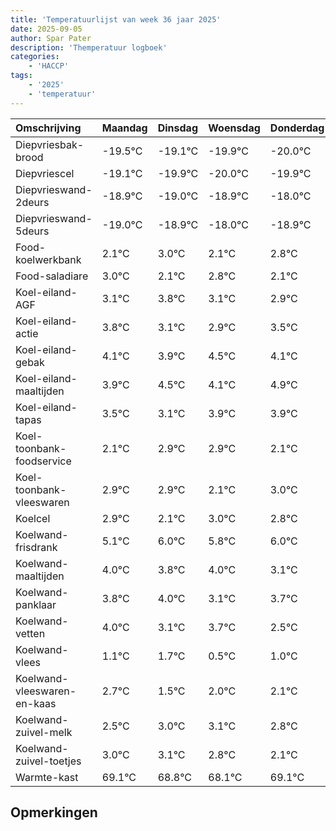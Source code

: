 ```yaml
---
title: 'Temperatuurlijst van week 36 jaar 2025'
date: 2025-09-05
author: Spar Pater
description: 'Themperatuur logboek'
categories:
    - 'HACCP'
tags:
    - '2025'
    - 'temperatuur'
---
```

|Omschrijving|Maandag|Dinsdag|Woensdag|Donderdag|Vrijdag|Zaterdag|Zondag|
|:---|:---|:---|:---|:---|:---|:---|:---|
|Diepvriesbak-brood|-19.5°C|-19.1°C|-19.9°C|-20.0°C|-19.9°C| | |
|Diepvriescel|-19.1°C|-19.9°C|-20.0°C|-19.9°C|-19.0°C| | |
|Diepvrieswand-2deurs|-18.9°C|-19.0°C|-18.9°C|-18.0°C|-18.9°C| | |
|Diepvrieswand-5deurs|-19.0°C|-18.9°C|-18.0°C|-18.9°C|-18.2°C| | |
|Food-koelwerkbank|2.1°C|3.0°C|2.1°C|2.8°C|2.1°C| | |
|Food-saladiare|3.0°C|2.1°C|2.8°C|2.1°C|1.9°C| | |
|Koel-eiland-AGF|3.1°C|3.8°C|3.1°C|2.9°C|3.5°C| | |
|Koel-eiland-actie|3.8°C|3.1°C|2.9°C|3.5°C|3.1°C| | |
|Koel-eiland-gebak|4.1°C|3.9°C|4.5°C|4.1°C|4.9°C| | |
|Koel-eiland-maaltijden|3.9°C|4.5°C|4.1°C|4.9°C|4.9°C| | |
|Koel-eiland-tapas|3.5°C|3.1°C|3.9°C|3.9°C|3.1°C| | |
|Koel-toonbank-foodservice|2.1°C|2.9°C|2.9°C|2.1°C|3.0°C| | |
|Koel-toonbank-vleeswaren|2.9°C|2.9°C|2.1°C|3.0°C|2.8°C| | |
|Koelcel|2.9°C|2.1°C|3.0°C|2.8°C|3.0°C| | |
|Koelwand-frisdrank|5.1°C|6.0°C|5.8°C|6.0°C|5.1°C| | |
|Koelwand-maaltijden|4.0°C|3.8°C|4.0°C|3.1°C|3.7°C| | |
|Koelwand-panklaar|3.8°C|4.0°C|3.1°C|3.7°C|2.5°C| | |
|Koelwand-vetten|4.0°C|3.1°C|3.7°C|2.5°C|3.0°C| | |
|Koelwand-vlees|1.1°C|1.7°C|0.5°C|1.0°C|1.1°C| | |
|Koelwand-vleeswaren-en-kaas|2.7°C|1.5°C|2.0°C|2.1°C|1.8°C| | |
|Koelwand-zuivel-melk|2.5°C|3.0°C|3.1°C|2.8°C|2.1°C| | |
|Koelwand-zuivel-toetjes|3.0°C|3.1°C|2.8°C|2.1°C|3.1°C| | |
|Warmte-kast|69.1°C|68.8°C|68.1°C|69.1°C|69.1°C| | |

## Opmerkingen


